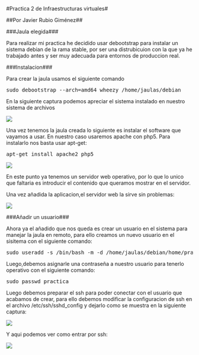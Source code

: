 #Practica 2 de Infraestructuras virtuales#

##Por Javier Rubio Giménez##

###Jaula elegida###

Para realizar mi practica he decidido usar debootstrap para instalar un sistema debian de la rama stable, por ser una distrubicuion con la que ya he trabajado antes y ser muy adecuada para entornos de produccion
real.

###Instalacion###

Para crear la jaula usamos el siguiente comando

<pre>sudo debootstrap --arch=amd64 wheezy /home/jaulas/debian</pre>

En la siguiente captura podemos apreciar el sistema instalado en nuestro sistema de archivos

<img src="https://dl.dropboxusercontent.com/u/14147051/Practica2/debian.png">

Una vez tenemos la jaula creada lo siguiente es instalar el software que vayamos a usar. En nuestro caso usaremos apache con php5. Para instalarlo nos basta usar apt-get:

<pre>apt-get install apache2 php5</pre>

<img src="https://dl.dropboxusercontent.com/u/14147051/Practica2/apt-get.png">

En este punto ya tenemos un servidor web operativo, por lo que lo unico que faltaria es introducir el contenido que queramos mostrar en el servidor.

Una vez añadida la aplicacion,el servidor web la sirve sin problemas:

<img src="https://dl.dropboxusercontent.com/u/14147051/Practica2/aplicacion.png">

###Añadir un usuario###

Ahora ya el añadido que nos queda es crear un usuario en el sistema para manejar la jaula en remoto, para ello creamos un nuevo usuario en el sisitema con el siguiente comando:

<pre>sudo useradd -s /bin/bash -m -d /home/jaulas/debian/home/practica -g users practica</pre>

Luego,debemos asignarle una contraseña a nuestro usuario para tenerlo operativo con el siguiente comando:

<pre>sudo passwd practica</pre>

Luego debemos preparar el ssh para poder conectar con el usuario que acabamos de crear, para ello debemos modificar la 
configuracion de ssh en el archivo /etc/ssh/sshd_config y dejarlo como se muestra en la siguiente captura:

<img src="https://dl.dropboxusercontent.com/u/14147051/Practica2/ssh.png">

Y aqui podemos ver como entrar por ssh:

<img src="https://dl.dropboxusercontent.com/u/14147051/Practica2/entrarporssh.png">


